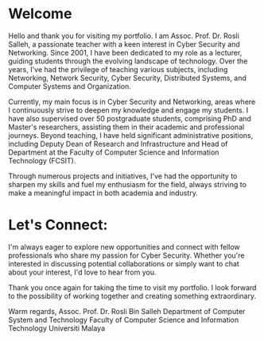 # Welcome
Hello and thank you for visiting my portfolio. I am Assoc. Prof. Dr. Rosli Salleh, a passionate teacher with a keen interest in Cyber Security and Networking. Since 2001, I have been dedicated to my role as a lecturer, guiding students through the evolving landscape of technology. Over the years, I've had the privilege of teaching various subjects, including Networking, Network Security, Cyber Security, Distributed Systems, and Computer Systems and Organization.

Currently, my main focus is in Cyber Security and Networking, areas where I continuously strive to deepen my knowledge and engage my students. I have also supervised over 50 postgraduate students, comprising PhD and Master's researchers, assisting them in their academic and professional journeys. Beyond teaching, I have held significant administrative positions, including Deputy Dean of Research and Infrastructure and Head of Department at the Faculty of Computer Science and Information Technology (FCSIT).

Through numerous projects and initiatives, I've had the opportunity to sharpen my skills and fuel my enthusiasm for the field, always striving to make a meaningful impact in both academia and industry.

# Let's Connect:
I'm always eager to explore new opportunities and connect with fellow professionals who share my passion for Cyber Security. Whether you're interested in discussing potential collaborations or simply want to chat about your interest, I'd love to hear from you.

Thank you once again for taking the time to visit my portfolio. I look forward to the possibility of working together and creating something extraordinary.

Warm regards,
Assoc. Prof. Dr. Rosli Bin Salleh
Department of Computer System and Technology
Faculty of Computer Science and Information Technology
Universiti Malaya
